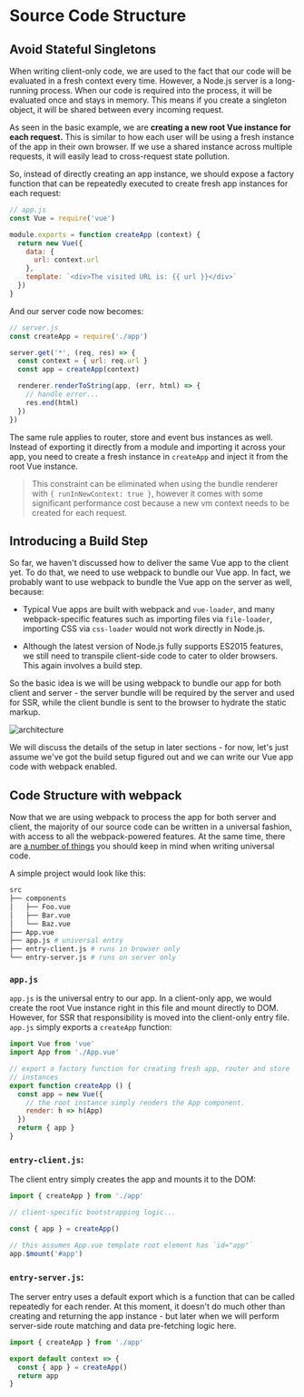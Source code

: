 # Source Code Structure

## Avoid Stateful Singletons

When writing client-only code, we are used to the fact that our code will be evaluated in a fresh context every time. However, a Node.js server is a long-running process. When our code is required into the process, it will be evaluated once and stays in memory. This means if you create a singleton object, it will be shared between every incoming request.

As seen in the basic example, we are **creating a new root Vue instance for each request.** This is similar to how each user will be using a fresh instance of the app in their own browser. If we use a shared instance across multiple requests, it will easily lead to cross-request state pollution.

So, instead of directly creating an app instance, we should expose a factory function that can be repeatedly executed to create fresh app instances for each request:

``` js
// app.js
const Vue = require('vue')

module.exports = function createApp (context) {
  return new Vue({
    data: {
      url: context.url
    },
    template: `<div>The visited URL is: {{ url }}</div>`
  })
}
```

And our server code now becomes:

``` js
// server.js
const createApp = require('./app')

server.get('*', (req, res) => {
  const context = { url: req.url }
  const app = createApp(context)

  renderer.renderToString(app, (err, html) => {
    // handle error...
    res.end(html)
  })
})
```

The same rule applies to router, store and event bus instances as well. Instead of exporting it directly from a module and importing it across your app, you need to create a fresh instance in `createApp` and inject it from the root Vue instance.

> This constraint can be eliminated when using the bundle renderer with `{ runInNewContext: true }`, however it comes with some significant performance cost because a new vm context needs to be created for each request.

## Introducing a Build Step

So far, we haven't discussed how to deliver the same Vue app to the client yet. To do that, we need to use webpack to bundle our Vue app. In fact, we probably want to use webpack to bundle the Vue app on the server as well, because:

- Typical Vue apps are built with webpack and `vue-loader`, and many webpack-specific features such as importing files via `file-loader`, importing CSS via `css-loader` would not work directly in Node.js.

- Although the latest version of Node.js fully supports ES2015 features, we still need to transpile client-side code to cater to older browsers. This again involves a build step.

So the basic idea is we will be using webpack to bundle our app for both client and server - the server bundle will be required by the server and used for SSR, while the client bundle is sent to the browser to hydrate the static markup.

![architecture](https://cloud.githubusercontent.com/assets/499550/17607895/786a415a-5fee-11e6-9c11-45a2cfdf085c.png)

We will discuss the details of the setup in later sections - for now, let's just assume we've got the build setup figured out and we can write our Vue app code with webpack enabled.

## Code Structure with webpack

Now that we are using webpack to process the app for both server and client, the majority of our source code can be written in a universal fashion, with access to all the webpack-powered features. At the same time, there are [a number of things](./universal.md) you should keep in mind when writing universal code.

A simple project would look like this:

``` bash
src
├── components
│   ├── Foo.vue
│   ├── Bar.vue
│   └── Baz.vue
├── App.vue
├── app.js # universal entry
├── entry-client.js # runs in browser only
└── entry-server.js # runs on server only
```

### `app.js`

`app.js` is the universal entry to our app. In a client-only app, we would create the root Vue instance right in this file and mount directly to DOM. However, for SSR that responsibility is moved into the client-only entry file. `app.js` simply exports a `createApp` function:

``` js
import Vue from 'vue'
import App from './App.vue'

// export a factory function for creating fresh app, router and store
// instances
export function createApp () {
  const app = new Vue({
    // the root instance simply renders the App component.
    render: h => h(App)
  })
  return { app }
}
```

### `entry-client.js`:

The client entry simply creates the app and mounts it to the DOM:

``` js
import { createApp } from './app'

// client-specific bootstrapping logic...

const { app } = createApp()

// this assumes App.vue template root element has `id="app"`
app.$mount('#app')
```

### `entry-server.js`:

The server entry uses a default export which is a function that can be called repeatedly for each render. At this moment, it doesn't do much other than creating and returning the app instance - but later when we will perform server-side route matching and data pre-fetching logic here.

``` js
import { createApp } from './app'

export default context => {
  const { app } = createApp()
  return app
}
```
